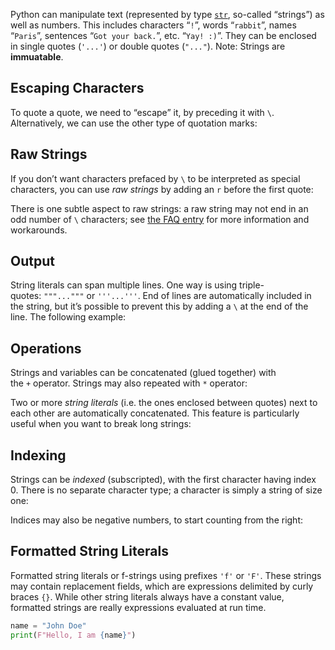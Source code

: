 Python can manipulate text (represented by type [`str`](https://docs.python.org/3/library/stdtypes.html#str "str"), so-called “strings”) as well as numbers. 
This includes characters “`!`”, words “`rabbit`”, names “`Paris`”, sentences “`Got your back.`”, etc. “`Yay! :)`”. 
They can be enclosed in single quotes (`'...'`) or double quotes (`"..."`).
Note: Strings are **immuatable**.

## Escaping Characters

To quote a quote, we need to “escape” it, by preceding it with `\`. Alternatively, we can use the other type of quotation marks:

## Raw Strings

If you don’t want characters prefaced by `\` to be interpreted as special characters, you can use _raw strings_ by adding an `r` before the first quote:

There is one subtle aspect to raw strings: a raw string may not end in an odd number of `\` characters; see [the FAQ entry](https://docs.python.org/3/faq/programming.html#faq-programming-raw-string-backslash) for more information and workarounds.

## Output 

String literals can span multiple lines.
One way is using triple-quotes: `"""..."""` or `'''...'''`. 
End of lines are automatically included in the string, but it’s possible to prevent this by adding a `\` at the end of the line. The following example:

## Operations

Strings and variables can be concatenated (glued together) with the `+` operator. Strings may also repeated with `*` operator:

Two or more _string literals_ (i.e. the ones enclosed between quotes) next to each other are automatically concatenated.
This feature is particularly useful when you want to break long strings:

## Indexing

Strings can be _indexed_ (subscripted), with the first character having index 0. There is no separate character type; a character is simply a string of size one:

Indices may also be negative numbers, to start counting from the right:

## Formatted String Literals

Formatted string literals or f-strings using prefixes ``'f'`` or ``'F'``. 
These strings may contain replacement fields, which are expressions delimited by curly braces `{}`. 
While other string literals always have a constant value, formatted strings are really expressions evaluated at run time.

```python
name = "John Doe"
print(F"Hello, I am {name}")
```
